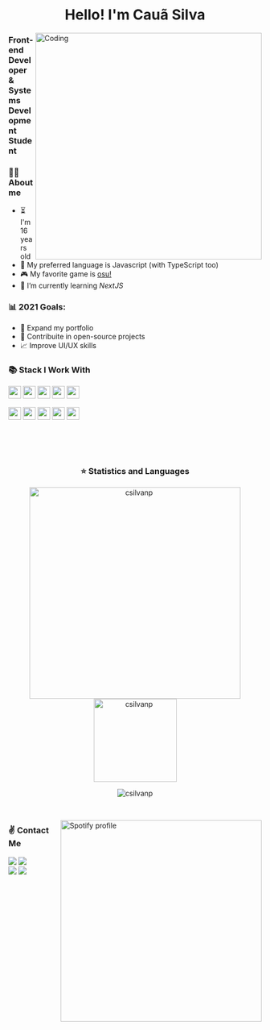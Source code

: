
<p align="left">
<h1 align ="center">Hello! I'm Cauã Silva</h1>
<img alt="Coding" src="https://user-images.githubusercontent.com/65902368/114281937-9d5d6100-9a17-11eb-813d-a05faec2b389.gif" align="right" height="450" align="right"/>
<h3> Front-end Developer & Systems Development Student</h3>


### 👨‍🦱  About me
- ⏳  I'm 16 years old
- 💙  My preferred language is Javascript (with TypeScript too)
- 🎮  My favorite game is [osu!](https://osu.ppy.sh/users/21558665)
- 🌱  I’m currently learning *NextJS*

### 📊  2021 Goals:
   - 📂  Expand my portfolio
   - 🤝  Contribuite in open-source projects
   - 📈  Improve UI/UX skills
<p/>


### 📚  Stack I Work With

<p align="left">
  <img src="https://img.shields.io/badge/javascript-F7DF1E.svg?&style=for-the-badge&logo=javascript&logoColor=white" height="25"/>
  <img src="https://img.shields.io/badge/VS%20Code-007ACC.svg?&style=for-the-badge&logo=visual-studio-code&logoColor=white" height="25"/>
  <img src="https://img.shields.io/badge/opera-FF1B2D.svg?&style=for-the-badge&logo=opera&logoColor=white" height="25"/>
  <img src ="https://img.shields.io/badge/typescript-007ACC?&logo=TypeScript&style=for-the-badge&logoColor=white" height ="25"/>
  <img src="https://img.shields.io/badge/react-61DBFB.svg?&style=for-the-badge&logo=react&logoColor=white" height="25"/>
  </p>
<p align="left">
  <img src ="https://img.shields.io/badge/node.js-87C111?style=for-the-badge&logo=node.js&logoColor=white" height="25"/>
  <img src="https://img.shields.io/badge/html-FC490B?&style=for-the-badge&logo=html5&logoColor=white" height="25"/>
  <img src="https://img.shields.io/badge/css-264DE4?style=for-the-badge&logo=css3&logoColor=white" height="25"/>
  <img src="https://img.shields.io/badge/git-F05033?style=for-the-badge&logo=git&logoColor=white" height="25"/>
  <img src="https://img.shields.io/badge/github-171516?style=for-the-badge&logo=github&logoColor=white" height="25"/>
</p>

 <br/><br/><br>
 
 
 
 
 
 <h3 align="center">⭐  Statistics and Languages</h3>

 <p align="center"> 
    <img src="https://github-readme-stats.vercel.app/api?username=csilvanp&count_private=true&show_icons=true&theme=dracula" alt="csilvanp" width="420"/> 
    <img src="https://github-readme-stats.vercel.app/api/top-langs/?username=csilvanp&&langs_count=8&layout=compact&theme=dracula" alt="csilvanp" height="165" />
</p>
<p align="center">
 <img src="https://github-profile-trophy.vercel.app/?username=csilvanp&theme=dracula&row=1" alt="csilvanp" />
</p><br>



   
[<img src="https://readme-spotify-status-sooty.vercel.app/api/run-spotify-status" alt="Spotify profile" width="400" align="right"/>](https://open.spotify.com/user/wl43rnhctll5qwr8t91txjejd)

<p align="left">
   <h3> ✌️ Contact Me </h3>
   <a href="https://www.linkedin.com/in/cauã-v-silva/"><img src="https://img.shields.io/badge/-Cauã%20Silva-0077B5?style=for-the-badge&logo=Linkedin&logoColor=white"/></a>
   <a href="mailto:csilvanp@gmail.com"><img src="https://img.shields.io/badge/-csilvanp@gmail.com-D14836?style=for-the-badge&logo=Gmail&logoColor=white"/></a><br/>
   <a href="https://instagram.com/hyggesilva"><img src="https://img.shields.io/badge/-@hyggesilva-E4405F?style=for-the-badge&logo=Instagram&logoColor=white"/></a>
   <a href="https://www.facebook.com/profile.php?id=100028612230071&viewas=100000686899395"><img src="https://img.shields.io/badge/-Cauã%20Silva-1877F2?style=for-the-badge&logo=Facebook&logoColor=white"/></a>
</p>

   


